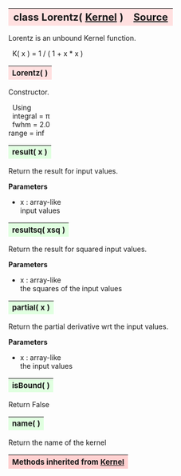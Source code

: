 ---
---
<br><br>

<a name="Lorentz"></a>
<table><thead style="background-color:#FFE0E0; width:100%; font-size:20px"><tr><th style="text-align:left">
<strong>class Lorentz(</strong> <a href="./Kernel.html">Kernel</a> )</th><th style="text-align:right"><a href=https://github.com/dokester/BayesicFitting/blob/master/BayesicFitting/source/kernels/Lorentz.py target=_blank>Source</a></th></tr></thead></table>
<p>

Lorentz is an unbound Kernel function.

&nbsp; K( x ) = 1 / ( 1 + x * x )<br>


<a name="Lorentz"></a>
<table><thead style="background-color:#FFE0E0; width:100%; font-size:15px"><tr><th style="text-align:left">
<strong>Lorentz(</strong> ) 
</th></tr></thead></table>
<p>

Constructor.

&nbsp; Using<br>
&nbsp; integral = &pi;<br>
&nbsp; fwhm = 2.0<br>
 range = inf

<a name="result"></a>
<table><thead style="background-color:#E0FFE0; width:100%; font-size:15px"><tr><th style="text-align:left">
<strong>result(</strong> x )
</th></tr></thead></table>
<p>

Return the result for input values.

<b>Parameters</b>

* x  :  array-like<br>
    input values

<a name="resultsq"></a>
<table><thead style="background-color:#E0FFE0; width:100%; font-size:15px"><tr><th style="text-align:left">
<strong>resultsq(</strong> xsq )
</th></tr></thead></table>
<p>

Return the result for squared input values.   

<b>Parameters</b>

* x  :  array-like<br>
    the squares of the input values

<a name="partial"></a>
<table><thead style="background-color:#E0FFE0; width:100%; font-size:15px"><tr><th style="text-align:left">
<strong>partial(</strong> x )
</th></tr></thead></table>
<p>

Return the partial derivative wrt the input values.

<b>Parameters</b>

* x  :  array-like<br>
    the input values

<a name="isBound"></a>
<table><thead style="background-color:#E0FFE0; width:100%; font-size:15px"><tr><th style="text-align:left">
<strong>isBound(</strong> )
</th></tr></thead></table>
<p>
Return False 

<a name="name"></a>
<table><thead style="background-color:#E0FFE0; width:100%; font-size:15px"><tr><th style="text-align:left">
<strong>name(</strong> )
</th></tr></thead></table>
<p>
Return the name of the kernel 

<table><thead style="background-color:#FFD0D0; width:100%; font-size:15px"><tr><th style="text-align:left">
<strong>Methods inherited from</strong> <a href="./Kernel.html">Kernel</a></th></tr></thead></table>


